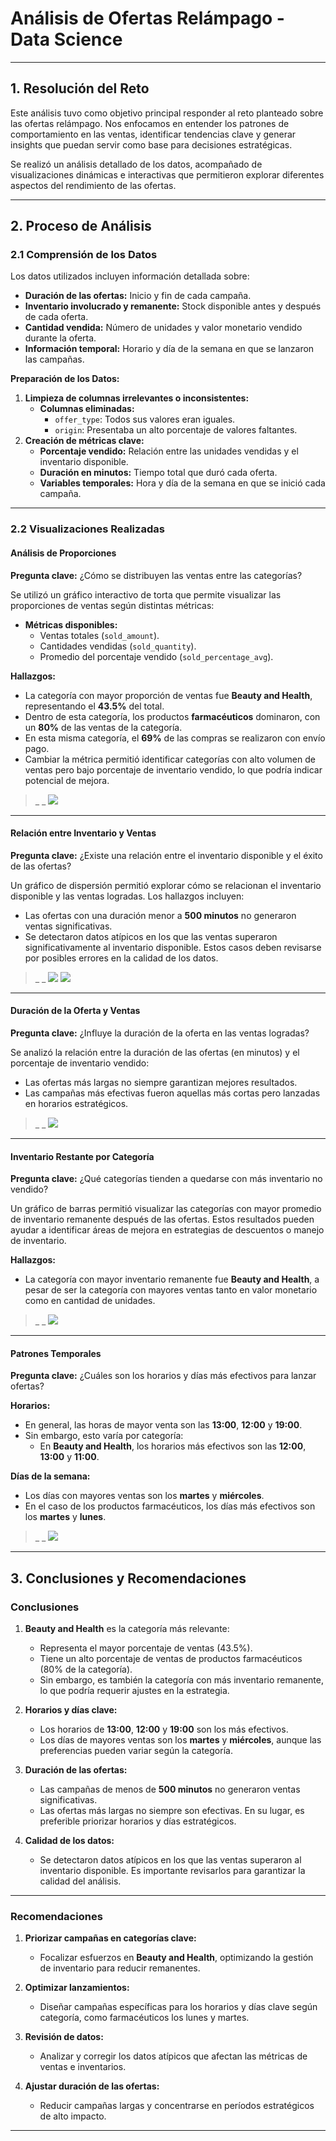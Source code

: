 # **Análisis de Ofertas Relámpago - Data Science**

---

## **1. Resolución del Reto**
Este análisis tuvo como objetivo principal responder al reto planteado sobre las ofertas relámpago. Nos enfocamos en entender los patrones de comportamiento en las ventas, identificar tendencias clave y generar insights que puedan servir como base para decisiones estratégicas. 

Se realizó un análisis detallado de los datos, acompañado de visualizaciones dinámicas e interactivas que permitieron explorar diferentes aspectos del rendimiento de las ofertas.

---

## **2. Proceso de Análisis**

### **2.1 Comprensión de los Datos**

Los datos utilizados incluyen información detallada sobre:
- **Duración de las ofertas:** Inicio y fin de cada campaña.
- **Inventario involucrado y remanente:** Stock disponible antes y después de cada oferta.
- **Cantidad vendida:** Número de unidades y valor monetario vendido durante la oferta.
- **Información temporal:** Horario y día de la semana en que se lanzaron las campañas.

**Preparación de los Datos:**
1. **Limpieza de columnas irrelevantes o inconsistentes:**
   - **Columnas eliminadas:**
     - `offer_type`: Todos sus valores eran iguales.
     - `origin`: Presentaba un alto porcentaje de valores faltantes.
2. **Creación de métricas clave:**
   - **Porcentaje vendido:** Relación entre las unidades vendidas y el inventario disponible.
   - **Duración en minutos:** Tiempo total que duró cada oferta.
   - **Variables temporales:** Hora y día de la semana en que se inició cada campaña.

---

### **2.2 Visualizaciones Realizadas**

#### **Análisis de Proporciones**
**Pregunta clave:** ¿Cómo se distribuyen las ventas entre las categorías?

Se utilizó un gráfico interactivo de torta que permite visualizar las proporciones de ventas según distintas métricas:
- **Métricas disponibles:**
  - Ventas totales (`sold_amount`).
  - Cantidades vendidas (`sold_quantity`).
  - Promedio del porcentaje vendido (`sold_percentage_avg`).

**Hallazgos:**
- La categoría con mayor proporción de ventas fue **Beauty and Health**, representando el **43.5%** del total.
- Dentro de esta categoría, los productos **farmacéuticos** dominaron, con un **80%** de las ventas de la categoría.
- En esta misma categoría, el **69%** de las compras se realizaron con envío pago.
- Cambiar la métrica permitió identificar categorías con alto volumen de ventas pero bajo porcentaje de inventario vendido, lo que podría indicar potencial de mejora.

> _ _
![](001.JPG)

---

#### **Relación entre Inventario y Ventas**
**Pregunta clave:** ¿Existe una relación entre el inventario disponible y el éxito de las ofertas?

Un gráfico de dispersión permitió explorar cómo se relacionan el inventario disponible y las ventas logradas. Los hallazgos incluyen:
- Las ofertas con una duración menor a **500 minutos** no generaron ventas significativas.
- Se detectaron datos atípicos en los que las ventas superaron significativamente al inventario disponible. Estos casos deben revisarse por posibles errores en la calidad de los datos.

> _ _
![](002.JPG)
![](003.JPG)

---


#### **Duración de la Oferta y Ventas**
**Pregunta clave:** ¿Influye la duración de la oferta en las ventas logradas?

Se analizó la relación entre la duración de las ofertas (en minutos) y el porcentaje de inventario vendido:
- Las ofertas más largas no siempre garantizan mejores resultados.
- Las campañas más efectivas fueron aquellas más cortas pero lanzadas en horarios estratégicos.

> _ _
![](004.JPG)

---

#### **Inventario Restante por Categoría**
**Pregunta clave:** ¿Qué categorías tienden a quedarse con más inventario no vendido?

Un gráfico de barras permitió visualizar las categorías con mayor promedio de inventario remanente después de las ofertas. Estos resultados pueden ayudar a identificar áreas de mejora en estrategias de descuentos o manejo de inventario.

**Hallazgos:**
- La categoría con mayor inventario remanente fue **Beauty and Health**, a pesar de ser la categoría con mayores ventas tanto en valor monetario como en cantidad de unidades.

> _ _
![](005.JPG)

---

#### **Patrones Temporales**
**Pregunta clave:** ¿Cuáles son los horarios y días más efectivos para lanzar ofertas?

**Horarios:**
- En general, las horas de mayor venta son las **13:00**, **12:00** y **19:00**.
- Sin embargo, esto varía por categoría:
  - En **Beauty and Health**, los horarios más efectivos son las **12:00**, **13:00** y **11:00**.

**Días de la semana:**
- Los días con mayores ventas son los **martes** y **miércoles**.
- En el caso de los productos farmacéuticos, los días más efectivos son los **martes** y **lunes**.

> _ _
![](006.JPG)

---

## **3. Conclusiones y Recomendaciones**

### **Conclusiones**
1. **Beauty and Health** es la categoría más relevante:
   - Representa el mayor porcentaje de ventas (43.5%).
   - Tiene un alto porcentaje de ventas de productos farmacéuticos (80% de la categoría).
   - Sin embargo, es también la categoría con más inventario remanente, lo que podría requerir ajustes en la estrategia.

2. **Horarios y días clave:**
   - Los horarios de **13:00**, **12:00** y **19:00** son los más efectivos.
   - Los días de mayores ventas son los **martes** y **miércoles**, aunque las preferencias pueden variar según la categoría.

3. **Duración de las ofertas:**
   - Las campañas de menos de **500 minutos** no generaron ventas significativas.
   - Las ofertas más largas no siempre son efectivas. En su lugar, es preferible priorizar horarios y días estratégicos.

4. **Calidad de los datos:**
   - Se detectaron datos atípicos en los que las ventas superaron al inventario disponible. Es importante revisarlos para garantizar la calidad del análisis.

---

### **Recomendaciones**
1. **Priorizar campañas en categorías clave:**
   - Focalizar esfuerzos en **Beauty and Health**, optimizando la gestión de inventario para reducir remanentes.

2. **Optimizar lanzamientos:**
   - Diseñar campañas específicas para los horarios y días clave según categoría, como farmacéuticos los lunes y martes.

3. **Revisión de datos:**
   - Analizar y corregir los datos atípicos que afectan las métricas de ventas e inventarios.

4. **Ajustar duración de las ofertas:**
   - Reducir campañas largas y concentrarse en períodos estratégicos de alto impacto.

---
